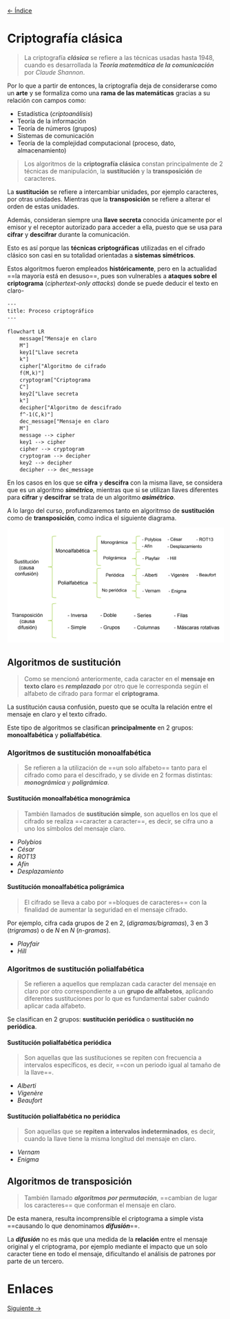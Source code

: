 [<- Índice](../Crypto.md)
# Criptografía clásica

> La criptografía ***clásica*** se refiere a las técnicas usadas hasta 1948, cuando es desarrollada la ***Teoría matemática de la comunicación*** por *Claude Shannon*.

Por lo que a partir de entonces, la criptografía deja de considerarse como un **arte** y se formaliza como una **rama de las matemáticas** gracias a su relación con campos como:

- Estadística (*criptoanálisis*)
- Teoría de la información
- Teoría de números (grupos)
- Sistemas de comunicación
- Teoría de la complejidad computacional (proceso, dato, almacenamiento)

> Los algoritmos de la **criptografía clásica** constan principalmente de 2 técnicas de manipulación, la **sustitución** y la **transposición** de caracteres.

La **sustitución** se refiere a intercambiar unidades, por ejemplo caracteres, por otras unidades.
Mientras que la **transposición** se refiere a alterar el orden de estas unidades.

Además, consideran siempre una **llave secreta** conocida únicamente por el emisor y el receptor autorizado para acceder a ella, puesto que se usa para **cifrar** y **descifrar** durante la comunicación.

Esto es así porque las **técnicas criptográficas** utilizadas en el cifrado clásico son casi en su totalidad orientadas a **sistemas simétricos**.

Estos algoritmos fueron empleados **históricamente**, pero en la actualidad ==la mayoría está en desuso==, pues son vulnerables a **ataques sobre el criptograma** (*ciphertext-only attacks*) donde se puede deducir el texto en claro-


```mermaid
---
title: Proceso criptográfico
---

flowchart LR
	message["Mensaje en claro
	M"]
	key1["Llave secreta
	k"]
	cipher["Algoritmo de cifrado
	f(M,k)"]
	cryptogram["Criptograma
	C"]
	key2["Llave secreta
	k"]
	decipher["Algoritmo de descifrado
	f^-1(C,k)"]
	dec_message["Mensaje en claro
	M"]
	message --> cipher
	key1 --> cipher
	cipher --> cryptogram
	cryptogram --> decipher
	key2 --> decipher
	decipher --> dec_message
```

En los casos en los que se **cifra** y **descifra** con la misma llave, se considera que es un algoritmo ***simétrico***, mientras que si se utilizan llaves diferentes para **cifrar** y **descifrar** se trata de un algoritmo ***asimétrico***.

A lo largo del curso, profundizaremos tanto en algoritmso de **sustitución** como de **transposición**, como indica el siguiente diagrama.

![algoritmos_cripto_clasica.png](imagenes/algoritmos_cripto_clasica.png)

## Algoritmos de sustitución

> Como se mencionó anteriormente, cada caracter en el **mensaje en texto claro** es ***remplazado*** por otro que le corresponda según el alfabeto de cifrado para formar el **criptograma**.

La sustitución causa confusión, puesto que se oculta la relación entre el mensaje en claro y el texto cifrado.

Este tipo de algoritmos se clasifican **principalmente** en 2 grupos: **monoalfabética** y **polialfabética**.

### Algoritmos de sustitución monoalfabética

> Se refieren a la utilización de ==un solo alfabeto== tanto para el cifrado como para el descifrado, y se divide en 2 formas distintas: ***monográmica*** y ***poligrámica***.

#### Sustitución monoalfabética monográmica

> También llamados de **sustitución simple**, son aquellos en los que el cifrado se realiza ==caracter a caracter==, es decir, se cifra uno a uno los símbolos del mensaje claro.

- *Polybios*
- *César*
- *ROT13*
- *Afín*
- *Desplazamiento*

#### Sustitución monoalfabética poligrámica

> El cifrado se lleva a cabo por ==bloques de caracteres== con la finalidad de aumentar la seguridad en el mensaje cifrado.

Por ejemplo, cifra cada grupos de 2 en 2, (*digramas/bigramas*), 3 en 3 (*trigramas*) o de *N* en *N* (*n-gramas*).

- *Playfair*
- *Hill*

### Algoritmos de sustitución polialfabética

> Se refieren a aquellos que remplazan cada caracter del mensaje en claro por otro correspondiente a un **grupo de alfabetos**, aplicando diferentes sustituciones por lo que es fundamental saber cuándo aplicar cada alfabeto.

Se clasifican en 2 grupos: **sustitución periódica** o **sustitución no periódica**.

#### Sustitución polialfabética periódica

> Son aquellas que las sustituciones se repiten con frecuencia a intervalos específicos, es decir, ==con un periodo igual al tamaño de la llave==.

- *Alberti*
- *Vigenère*
- *Beaufort*

#### Sustitución polialfabética no periódica

> Son aquellas que se **repiten a intervalos indeterminados**, es decir, cuando la llave tiene la misma longitud del mensaje en claro.

- *Vernam*
- *Enigma*

## Algoritmos de transposición

> También llamado ***algoritmos por permutación***, ==cambian de lugar los caracteres== que conforman el mensaje en claro.

De esta manera, resulta incomprensible el criptograma a simple vista ==causando lo que denominamos ***difusión***==.

La ***difusión*** no es más que una medida de la **relación** entre el mensaje original y el criptograma, por ejemplo mediante el impacto que un solo caracter tiene en todo el mensaje, dificultando el análisis de patrones por parte de un tercero.

# Enlaces

[Siguiente ->](Crypto_30_01_2025.md)
